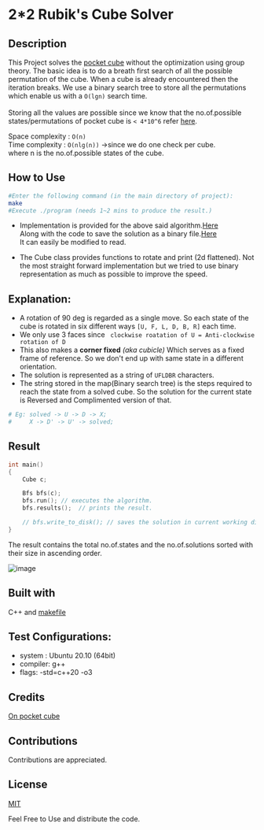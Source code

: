 
# 2*2 Rubik's Cube Solver

## Description
This Project solves the [pocket cube](https://en.wikipedia.org/wiki/Pocket_Cube) without the optimization using group theory. The basic idea is to do a breath first search of all the possible permutation of the cube. When a cube is already encountered then the iteration breaks. We use a binary search tree to store all the permutations which enable us with a ```O(lgn)``` search time.<br><br>
Storing all the values are possible since we know that the no.of.possible states/permutations of pocket cube is ```< 4*10^6``` refer [here](https://en.wikipedia.org/wiki/Pocket_Cube).

Space complexity : ```O(n)```  
Time complexity : ```O(nlg(n))``` ->since we do one check per cube.  
where n is the no.of.possible states of the cube.

## How to Use
```bash
#Enter the following command (in the main directory of project):
make
#Execute ./program (needs 1~2 mins to produce the result.)
```


- Implementation is provided for the above said algorithm.[Here](https://github.com/YoMF/2-2-rubiks-cube-solver/blob/b28eb3c36a667b9b180d833b5c99146be831fc3d/main.cpp#L49-L87)   
Along with the code to save the solution as a binary file.[Here](https://github.com/YoMF/2-2-rubiks-cube-solver/blob/b28eb3c36a667b9b180d833b5c99146be831fc3d/main.cpp#L107)<br>It can easily be modified to read.

- The Cube class provides functions to rotate and print (2d flattened). Not the most straight forward implementation but we tried to use binary representation as much as possible to improve the speed.  

## Explanation:  
- A rotation of 90 deg is regarded as a single move. So each state of the cube is rotated in six different ways ```[U, F, L, D, B, R]``` each time.
- We only use 3 faces since ``` clockwise roatation of U = Anti-clockwise rotation of D```
- This also makes a **corner fixed** *(aka cubicle)* Which serves as a fixed frame of reference. So we don't end up with same state in a different orientation.
- The solution is represented as a string of 
```UFLDBR``` characters.
- The string stored in the map(Binary search tree) is the steps required to reach the state from a solved cube. So the solution for the current state is Reversed and Complimented version of that.

```bash
# Eg: solved -> U -> D -> X;
#     X -> D' -> U' -> solved;
```  

## Result
```cpp
int main()
{
    Cube c;

    Bfs bfs(c);
    bfs.run(); // executes the algorithm.
    bfs.results();  // prints the result.

    // bfs.write_to_disk(); // saves the solution in current working directory.
}
```

The result contains the total no.of.states and the no.of.solutions sorted with their size in ascending order.  

![image](https://github.com/YoMF/shared-assets/blob/8680f6fd79cfdbd15f7bd7547964494c7890087d/Screenshot%20from%202021-07-16%2018-15-00.png)

## Built with
C++ and [makefile](https://github.com/YoMF/2-2-rubiks-cube-solver/blob/b28eb3c36a667b9b180d833b5c99146be831fc3d/makefile)

## Test Configurations:
- system :   Ubuntu 20.10 (64bit)  
- compiler:  g++  
- flags:     -std=c++20 -o3  

## Credits
[On pocket cube](https://en.wikipedia.org/wiki/Pocket_Cube)
## Contributions
Contributions are appreciated.

## License
[MIT](https://github.com/YoMF/shared-assets/blob/d87d8748a96b587e84eaa4824520721698065e46/LICENSE)

Feel Free to Use and distribute the code.